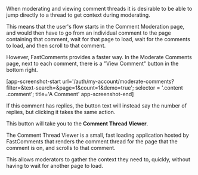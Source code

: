 When moderating and viewing comment threads it is desirable to be able to jump directly to a thread to get context during moderating.

This means that the user's flow starts in the Comment Moderation page, and would then have to go from an individual comment to
the page containing that comment, wait for that page to load, wait for the comments to load, and then scroll to that comment.

However, FastComments provides a faster way. In the Moderate Comments page, next to each comment, there is a "View Comment" button in the bottom right.

[app-screenshot-start url='/auth/my-account/moderate-comments?filter=&text-search=&page=1&count=1&demo=true'; selector = '.content .comment'; title='A Comment' app-screenshot-end]

If this comment has replies, the button text will instead say the number of replies, but clicking it takes the same action.

This button will take you to the **Comment Thread Viewer**.

The Comment Thread Viewer is a small, fast loading application hosted by FastComments that renders the comment thread for the page that
the comment is on, and scrolls to that comment.

This allows moderators to gather the context they need to, quickly, without having to wait for another page to load.
